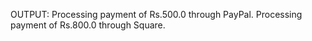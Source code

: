 OUTPUT:
Processing payment of Rs.500.0 through PayPal.
Processing payment of Rs.800.0 through Square.